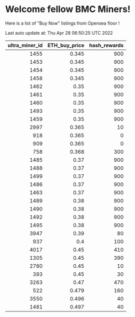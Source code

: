 # Welcome fellow BMC Miners!
Here is a list of "Buy Now" listings from Opensea floor !


Last auto update at: Thu Apr 28 06:50:25 UTC 2022


|   ultra_miner_id |   ETH_buy_price |   hash_rewards |
|-----------------:|----------------:|---------------:|
|             1455 |           0.345 |            900 |
|             1453 |           0.345 |            900 |
|             1454 |           0.345 |            900 |
|             1458 |           0.345 |            900 |
|             1462 |           0.35  |            900 |
|             1461 |           0.35  |            900 |
|             1460 |           0.35  |            900 |
|             1493 |           0.35  |            900 |
|             1459 |           0.35  |            900 |
|             2997 |           0.365 |             10 |
|              918 |           0.365 |              0 |
|              909 |           0.365 |              0 |
|              758 |           0.368 |            300 |
|             1485 |           0.37  |            900 |
|             1488 |           0.37  |            900 |
|             1499 |           0.37  |            900 |
|             1486 |           0.37  |            900 |
|             1463 |           0.37  |            900 |
|             1489 |           0.38  |            900 |
|             1490 |           0.38  |            900 |
|             1492 |           0.38  |            900 |
|             1495 |           0.38  |            900 |
|             3947 |           0.39  |             80 |
|              937 |           0.4   |            100 |
|             4017 |           0.45  |            410 |
|             1305 |           0.45  |            390 |
|             2780 |           0.45  |             10 |
|              393 |           0.45  |             30 |
|             3263 |           0.47  |            470 |
|              522 |           0.479 |            160 |
|             3550 |           0.496 |             40 |
|             1481 |           0.497 |             40 |